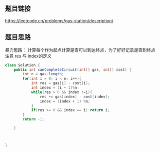 ## 题目链接
https://leetcode.cn/problems/gas-station/description/

## 题目思路
暴力思路： 计算每个作为起点计算是否可以到达终点，为了好好记录是否到终点 注意 res 与 index的定义
```java
class Solution {
    public int canCompleteCircuit(int[] gas, int[] cost) {
        int n = gas.length;
        for(int i = 0; i < n; i++){
            int res = gas[i] - cost[i];
            int index = (i + 1)%n;
            while(res > 0 && index !=i){
                res += gas[index] - cost[index];
                index = (index + 1) %n;
            }
            if(res >= 0 && index == i) return i;
        }
        return -1;

    }



}
```
